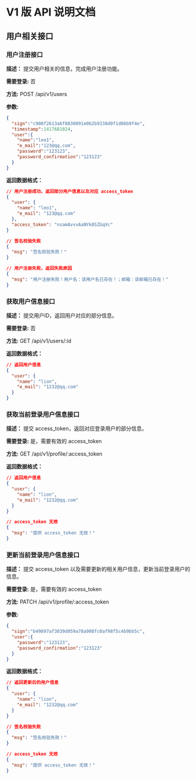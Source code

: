 # V1 版 API 说明文档

## 用户相关接口

### 用户注册接口
**描述：**
提交用户相关的信息，完成用户注册功能。

**需要登录:**
否

**方法:**
POST /api/v1/users

**参数:**
```json
{
  "sign":"c908f2613a6f0830091e0b2b9338d0f1d06b9f4e",
  "timestamp":1417681024,
  "user":{
    "name":"leo1",
    "e_mail":"123@qq.com",
    "password":"123123",
    "password_confirmation":"123123"
  }
}
```

**返回数据格式：**
```json
// 用户注册成功，返回部分用户信息以及对应 access_token
{
  "user": {
    "name": "leo1",
    "e_mail": "123@qq.com"
  },
  "access_token": "nsamAvvvAaNYk8SZGqVc"
}

// 签名校验失败
{
  "msg": "签名校验失败！"
}

// 用户注册失败，返回失败原因
{
  "msg": "用户注册失败！用户名：该用户名已存在！；邮箱：该邮箱已存在！"
}
```

### 获取用户信息接口
**描述：**
提交用户ID，返回用户对应的部分信息。

**需要登录:**
否

**方法:**
GET /api/v1/users/:id

**返回数据格式：**
```json
// 返回用户信息
{
  "user": {
    "name": "lion",
    "e_mail": "1232@qq.com"
  }
}
```

### 获取当前登录用户信息接口
**描述：**
提交 access_token，返回对应登录用户的部分信息。

**需要登录:**
是，需要有效的 access_token

**方法:**
GET /api/v1/profile/:access_token

**返回数据格式：**
```json
// 返回用户信息
{
  "user": {
    "name": "lion",
    "e_mail": "1232@qq.com"
  }
}

// access_token 无效
{
  "msg": "提供 access_token 无效！"
}
```


### 更新当前登录用户信息接口
**描述：**
提交 access_token 以及需要更新的相关用户信息，更新当前登录用户的信息。

**需要登录:**
是，需要有效的 access_token

**方法:**
PATCH /api/v1/profile/:access_token

**参数:**
```json
{
  "sign":"b49897af3039d059a78a908fc0af98f5c4b9bb5c",
  "user":{
    "password":"123123",
    "password_confirmation":"123123"
  }
}
```

**返回数据格式：**
```json
// 返回更新后的用户信息
{
  "user": {
    "name": "lion",
    "e_mail": "1232@qq.com"
  }
}

// 签名校验失败
{
  "msg": "签名校验失败！"
}

// access_token 无效
{
  "msg": "提供 access_token 无效！"
}
```
